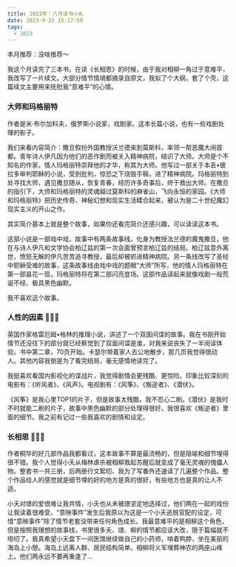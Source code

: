 ```yaml
---
title: 2023年｜八月读书小札
date: 2023-9-25 15:17:59
tags:
  - 2023
---
```



本月推荐：没啥推荐～

我这个月读完了三本书，在读《长相思》的时候，由于我对相柳一角过于意难平，我改写了一片续文。大部分情节情境都摘录自原文，我拟了个大纲，套了个壳，这篇续文主要用来抚慰我“意难平”的心情。

### 大师和玛格丽特 

作者是米·布尔加科夫，俄罗斯小说家，戏剧家。这本长篇小说，也有一些戏剧处理的影子。

我们来看内容简介：撒旦假扮外国教授沃兰德来到莫斯科，率领一帮恶魔大闹首都。青年诗人伊凡因为他们的恶作剧而被关入精神病院，结识了大师。大师是个不知名的作家，情人玛格丽特崇拜他的才华，称其为大师。他写过一部关于本丢•彼拉多审判耶稣的小说，受到批判，惊恐之下烧毁手稿，进了精神病院。玛格丽特到处寻找大师，遇见撒旦随从，恢复青春，经历许多奇事后，终于救出大师。在撒旦的指引下，大师和玛格丽特的灵魂越过莫斯科的麻雀山，飞向永恒的家园。《大师和玛格丽特》把历史传奇、神秘幻想和现实生活糅合起来，被认为是二十世纪魔幻现实主义的开山之作。

其实简介基本上就是整个故事，如果你还看完简介还感兴趣，可以读读这本书。

这部小说是一部戏中戏，故事中有两条故事线。化身为教授法兰德的魔鬼撒旦，他在与诗人伊凡和文学协会柏辽兹的第一次会面曾预言柏辽兹的结局。柏辽兹意外离世，愤怒无解的伊凡苦苦追寻教授，最后却被抓进精神病院。另一条线改写了圣经中耶稣受难的故事，这条故事线由戏中戏的题眼“大师”所写，他的情人玛格丽特在第一部昙花一现，玛格丽特将在第二部闪亮登场。这部作品读起来就像戏剧一般荒诞不经、极具黑色幽默。

我不喜欢这个故事。

### 人性的因素 🌟🌟🌟

英国作家格雷厄姆•格林的推理小说，讲述了一个双面间谍的故事。我在书刚开始情节还没往下的部分就已经察觉到了双面间谍是谁，对我来说丧失了一半阅读体验。书中第二章，70页开始。卡瑟尔带着家人去公地散步，那几页我觉得很动人。其他内容我倒是为了看完结局，毫无感情地读完了。

我挺喜欢看国内影视化的谍战片，我觉得剧情会更残酷、更惊险。印象比较深刻的电影有：《听风者》、《风声》。电视剧有：《风筝》、《叛逆者》、《潜伏》。

《风筝》是我心里TOP1的片子，但是故事太残酷，我不忍心二刷。《潜伏》是我时不时就能二刷的片子，故事中黑色幽默的部分处理得很好。我很喜欢《叛逆者》里面的细节。我之前有记过一些我喜欢的剧情和设定。

### 长相思 🌟🌟🌟

作者桐华的好几部作品我都看过，这本故事不算是最流畅的，但是隐喻和细节埋得很不错。我个人觉得小夭从梅林虐杀被相柳救起苏醒后就变成了毫无灵魂的傀儡人物。整套书一共三册，后两册行文絮叨、我为了写番外还速读了几遍整个作品。整个作品给人的感觉就是细节埋的好的地方是真的很好，有些地方也是真的让人不适。

小夭对璟的爱很难让我共情，小夭也从未被璟坚定地选择过，他们两在一起的戏份让我读着很难受。“意映事件”发生后我原以为这是一个小夭逃脱官配的设定，可惜“意映事件”除了情节老套没带来任何角色成长。我最意难平的是相柳这个角色，但是按照我理想的故事线，书里很多夭、璟、柳的情节都应该大改，限于篇幅就不唠叨了。我真希望小夭盘下一间医馆继续做自己的小药师，啃着鸭脖，坐在美丽的海岛上小憩。海岛上远离人群、居民结构简单。相柳将义军埋葬神农的两座山峰上。他们两永远不要再重逢了…